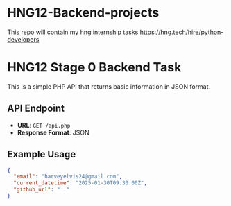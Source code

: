 # HNG12-Backend-projects
This repo will contain my hng internship tasks
https://hng.tech/hire/python-developers
# HNG12 Stage 0 Backend Task

This is a simple PHP API that returns basic information in JSON format.

## API Endpoint
- **URL**: `GET /api.php`
- **Response Format**: JSON

## Example Usage
```json
{
  "email": "harveyelvis24@gmail.com",
  "current_datetime": "2025-01-30T09:30:00Z",
  "github_url": " ."
}

